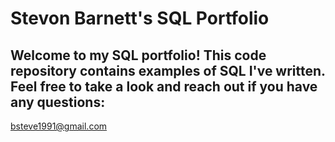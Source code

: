 # Stevon Barnett's SQL Portfolio

## Welcome to my SQL portfolio! This code repository contains examples of SQL I've written. Feel free to take a look and reach out if you have any questions:
bsteve1991@gmail.com
